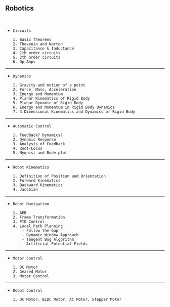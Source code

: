 ## Robotics

<br>

- `Circuits`

      1. Basic Theorems
      2. Thevenin and Norton
      3. Capacitance & Inductance
      4. 1th order circuits
      5. 2th order circuits      
      6. Op-Amps

--- 

- `Dynamics`

      1. Gravity and motion of a point 
      2. Force, Mass, Acceleration 
      3. Energy and Momentum 
      4. Planar Kinematics of Rigid Body 
      5. Planar Dynamic of Rigid Body 
      6. Energy and Momentum in Rigid Body Dynamics 
      7. 3 Dimensional Kinematics and Dynamics of Rigid Body 

---

- `Automatic Control`

      1. FeedBack? Dynamics?
      2. Dynamic Response
      3. Analysis of Feedback
      4. Root-Locus
      5. Nyquist and Bode plot

---

- `Robot Kinematics`

      1. Definition of Position and Orientation 
      2. Forward Kinematics
      3. Backward Kinematics
      4. Jacobian

---

- `Robot Navigation`

      1. AEB
      2. Frame Transformation
      3. PID Control
      4. Local Path Planning
          - Follow the Gap
          - Dynamic Window Approach
          - Tangent Bug Algorithm
          - Artificial Potential Fields
---

- `Motor Control`

      1. DC Motor
      2. Geared Motor
      3. Motor Control

---

- `Robot Control`
  
      1. DC Motor, BLDC Motor, AC Motor, Stepper Motor 
